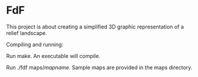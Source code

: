 # FdF
This project is about creating a simplified 3D graphic representation of a relief landscape.

Compiling and running:

Run make. An executable will compile.

Run ./fdf maps/*mapname*. Sample maps are provided in the maps directory.
